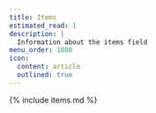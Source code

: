 ```yaml
---
title: Items
estimated_read: 1
description: |
  Information about the items field
menu_order: 1800
icon:
  content: article
  outlined: true
---
```


{% include items.md %}
